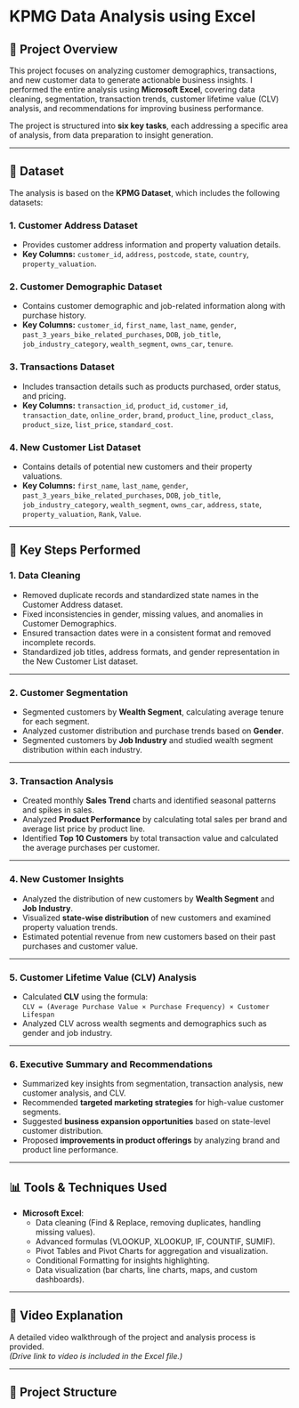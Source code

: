 # KPMG Data Analysis using Excel

## 📌 Project Overview
This project focuses on analyzing customer demographics, transactions, and new customer data to generate actionable business insights. I performed the entire analysis using **Microsoft Excel**, covering data cleaning, segmentation, transaction trends, customer lifetime value (CLV) analysis, and recommendations for improving business performance.

The project is structured into **six key tasks**, each addressing a specific area of analysis, from data preparation to insight generation.

---

## 📂 Dataset
The analysis is based on the **KPMG Dataset**, which includes the following datasets:

### **1. Customer Address Dataset**  
- Provides customer address information and property valuation details.  
- **Key Columns:** `customer_id`, `address`, `postcode`, `state`, `country`, `property_valuation`.

### **2. Customer Demographic Dataset**  
- Contains customer demographic and job-related information along with purchase history.  
- **Key Columns:** `customer_id`, `first_name`, `last_name`, `gender`, `past_3_years_bike_related_purchases`, `DOB`, `job_title`, `job_industry_category`, `wealth_segment`, `owns_car`, `tenure`.

### **3. Transactions Dataset**  
- Includes transaction details such as products purchased, order status, and pricing.  
- **Key Columns:** `transaction_id`, `product_id`, `customer_id`, `transaction_date`, `online_order`, `brand`, `product_line`, `product_class`, `product_size`, `list_price`, `standard_cost`.

### **4. New Customer List Dataset**  
- Contains details of potential new customers and their property valuations.  
- **Key Columns:** `first_name`, `last_name`, `gender`, `past_3_years_bike_related_purchases`, `DOB`, `job_title`, `job_industry_category`, `wealth_segment`, `owns_car`, `address`, `state`, `property_valuation`, `Rank`, `Value`.

---

## 📝 Key Steps Performed

### **1. Data Cleaning**
- Removed duplicate records and standardized state names in the Customer Address dataset.
- Fixed inconsistencies in gender, missing values, and anomalies in Customer Demographics.
- Ensured transaction dates were in a consistent format and removed incomplete records.
- Standardized job titles, address formats, and gender representation in the New Customer List dataset.

---

### **2. Customer Segmentation**
- Segmented customers by **Wealth Segment**, calculating average tenure for each segment.
- Analyzed customer distribution and purchase trends based on **Gender**.
- Segmented customers by **Job Industry** and studied wealth segment distribution within each industry.

---

### **3. Transaction Analysis**
- Created monthly **Sales Trend** charts and identified seasonal patterns and spikes in sales.
- Analyzed **Product Performance** by calculating total sales per brand and average list price by product line.
- Identified **Top 10 Customers** by total transaction value and calculated the average purchases per customer.

---

### **4. New Customer Insights**
- Analyzed the distribution of new customers by **Wealth Segment** and **Job Industry**.
- Visualized **state-wise distribution** of new customers and examined property valuation trends.
- Estimated potential revenue from new customers based on their past purchases and customer value.

---

### **5. Customer Lifetime Value (CLV) Analysis**
- Calculated **CLV** using the formula:  
  `CLV = (Average Purchase Value × Purchase Frequency) × Customer Lifespan`
- Analyzed CLV across wealth segments and demographics such as gender and job industry.

---

### **6. Executive Summary and Recommendations**
- Summarized key insights from segmentation, transaction analysis, new customer analysis, and CLV.
- Recommended **targeted marketing strategies** for high-value customer segments.
- Suggested **business expansion opportunities** based on state-level customer distribution.
- Proposed **improvements in product offerings** by analyzing brand and product line performance.

---

## 📊 Tools & Techniques Used
- **Microsoft Excel**:  
  - Data cleaning (Find & Replace, removing duplicates, handling missing values).  
  - Advanced formulas (VLOOKUP, XLOOKUP, IF, COUNTIF, SUMIF).  
  - Pivot Tables and Pivot Charts for aggregation and visualization.  
  - Conditional Formatting for insights highlighting.  
  - Data visualization (bar charts, line charts, maps, and custom dashboards).

---

## 🎥 Video Explanation
A detailed video walkthrough of the project and analysis process is provided.  
*(Drive link to video is included in the Excel file.)*

---

## 📁 Project Structure
